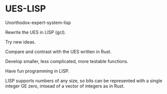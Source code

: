 # UES-LISP
Unorthodox-expert-system-lisp

Rewrite the UES in LISP (gcl).

Try new ideas.

Compare and contrast with the UES written in Rust.

Develop smaller, less complicated, more testable functions.

Have fun programming in LISP.

LISP supports numbers of any size, so bits can be represented with a single integer GE zero, intsead of
a vector of integers as in Rust.

